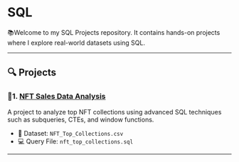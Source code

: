 # SQL

📚Welcome to my SQL Projects repository. It contains hands-on projects where I explore real-world datasets using SQL.

---

## 🔍 Projects

### 🔗1. [NFT Sales Data Analysis](./NFT_sales_data_analysis)

A project to analyze top NFT collections using advanced SQL techniques such as subqueries, CTEs, and window functions.

- 📁 Dataset: `NFT_Top_Collections.csv`
- 💻 Query File: `nft_top_collections.sql`

---
